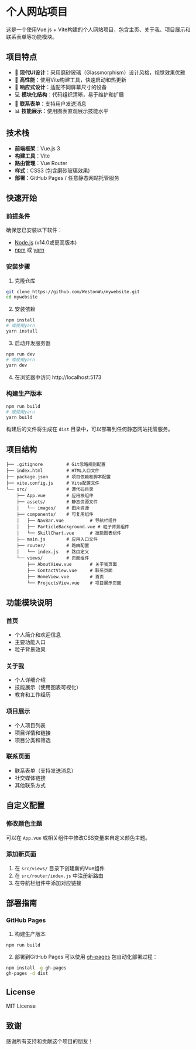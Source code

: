 # 个人网站项目

这是一个使用Vue.js + Vite构建的个人网站项目，包含主页、关于我、项目展示和联系表单等功能模块。

## 项目特点

- 🎨 **现代UI设计**：采用磨砂玻璃（Glassmorphism）设计风格，视觉效果优雅
- 🚀 **高性能**：使用Vite构建工具，快速启动和热更新
- 📱 **响应式设计**：适配不同屏幕尺寸的设备
- 💻 **模块化结构**：代码组织清晰，易于维护和扩展
- 📧 **联系表单**：支持用户发送消息
- 📊 **技能展示**：使用图表直观展示技能水平

## 技术栈

- **前端框架**：Vue.js 3
- **构建工具**：Vite
- **路由管理**：Vue Router
- **样式**：CSS3 (包含磨砂玻璃效果)
- **部署**：GitHub Pages / 任意静态网站托管服务

## 快速开始

### 前提条件

确保您已安装以下软件：
- [Node.js](https://nodejs.org/) (v14.0或更高版本)
- [npm](https://www.npmjs.com/) 或 [yarn](https://yarnpkg.com/)

### 安装步骤

1. 克隆仓库
```bash
git clone https://github.com/WestonWu/mywebsite.git
cd mywebsite
```

2. 安装依赖
```bash
npm install
# 或使用yarn
yarn install
```

3. 启动开发服务器
```bash
npm run dev
# 或使用yarn
yarn dev
```

4. 在浏览器中访问 http://localhost:5173

### 构建生产版本

```bash
npm run build
# 或使用yarn
yarn build
```

构建后的文件将生成在 `dist` 目录中，可以部署到任何静态网站托管服务。

## 项目结构

```
├── .gitignore         # Git忽略规则配置
├── index.html         # HTML入口文件
├── package.json       # 项目依赖和脚本配置
├── vite.config.js     # Vite配置文件
└── src/               # 源代码目录
    ├── App.vue        # 应用根组件
    ├── assets/        # 静态资源文件
    │   └── images/    # 图片资源
    ├── components/    # 可复用组件
    │   ├── NavBar.vue          # 导航栏组件
    │   ├── ParticleBackground.vue # 粒子背景组件
    │   └── SkillChart.vue      # 技能图表组件
    ├── main.js        # 应用入口文件
    ├── router/        # 路由配置
    │   └── index.js   # 路由定义
    └── views/         # 页面组件
        ├── AboutView.vue       # 关于我页面
        ├── ContactView.vue     # 联系页面
        ├── HomeView.vue        # 首页
        └── ProjectsView.vue    # 项目展示页面
```

## 功能模块说明

### 首页
- 个人简介和欢迎信息
- 主要功能入口
- 粒子背景效果

### 关于我
- 个人详细介绍
- 技能展示（使用图表可视化）
- 教育和工作经历

### 项目展示
- 个人项目列表
- 项目详情和链接
- 项目分类和筛选

### 联系页面
- 联系表单（支持发送消息）
- 社交媒体链接
- 其他联系方式

## 自定义配置

### 修改颜色主题
可以在 `App.vue` 或相关组件中修改CSS变量来自定义颜色主题。

### 添加新页面
1. 在 `src/views/` 目录下创建新的Vue组件
2. 在 `src/router/index.js` 中注册新路由
3. 在导航栏组件中添加对应链接

## 部署指南

### GitHub Pages
1. 构建生产版本
```bash
npm run build
```

2. 部署到GitHub Pages
可以使用 [gh-pages](https://www.npmjs.com/package/gh-pages) 包自动化部署过程：
```bash
npm install -g gh-pages
gh-pages -d dist
```

## License

MIT License

## 致谢

感谢所有支持和贡献这个项目的朋友！